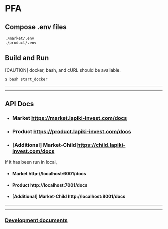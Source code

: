 # PFA

## Compose .env files
```
./market/.env
./product/.env
```
## Build and Run
[CAUTION] docker, bash, and cURL should be available.
```shell
$ bash start_docker
```
---
---
## API Docs
- ### Market https://market.lapiki-invest.com/docs
- ### Product https://product.lapiki-invest.com/docs
- ### [Additional] Market-Child https://child.lapiki-invest.com/docs


If it has been run in local,
- #### Market http://localhost:6001/docs
- #### Product http://localhost:7001/docs
- #### [Additional] Market-Child http://localhost:8001/docs

---
---
### [Development documents](https://lygorithm.notion.site/PFA-LAPIKI-29bb679db78345a7b9027b60f68da6fa)
